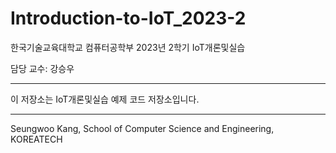 # Introduction-to-IoT_2023-2

한국기술교육대학교 컴퓨터공학부 2023년 2학기 IoT개론및실습


담당 교수: 강승우

---
이 저장소는 IoT개론및실습 예제 코드 저장소입니다.

---
Seungwoo Kang, School of Computer Science and Engineering, KOREATECH
